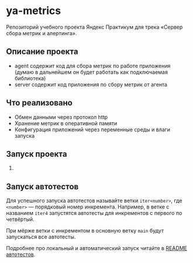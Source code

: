 # ya-metrics

Репозиторий учебного проекта Яндекс Практикум для трека «Сервер сбора метрик и алертинга».

## Описание проекта
- agent содержит код для сбора метрик по работе приложения (думаю в дальнейшем он будет работать как подключаемая библиотека)
- server содержит код приложения по сбору метрик от агента

## Что реализовано
- Обмен данными через протокол http
- Хранение метрик в оперативной памяти
- Конфигурация приложений через переменные среды и влаги запуска

## Запуск проекта

1. 

## Запуск автотестов

Для успешного запуска автотестов называйте ветки `iter<number>`, где `<number>` — порядковый номер инкремента. Например, в ветке с названием `iter4` запустятся автотесты для инкрементов с первого по четвёртый.

При мёрже ветки с инкрементом в основную ветку `main` будут запускаться все автотесты.

Подробнее про локальный и автоматический запуск читайте в [README автотестов](https://github.com/Yandex-Practicum/go-autotests).
